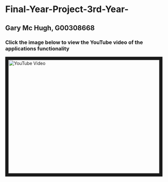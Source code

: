 # Final-Year-Project-3rd-Year-
## Gary Mc Hugh, G00308668

### Click the image below to view the YouTube video of the applications functionality

<a href="http://www.youtube.com/watch?feature=player_embedded&v=XL0zDU0YU9k
" target="_blank"><img src="http://img.youtube.com/vi/XL0zDU0YU9k/0.jpg" 
alt="YouTube Video" width="480" height="360" border="10" /></a>
